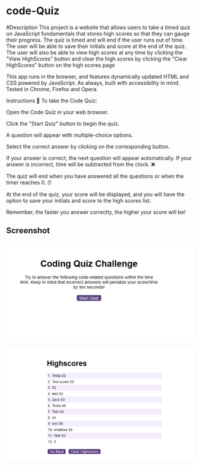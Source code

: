# code-Quiz

#Description
This project is a website that allows users to take a timed quiz on JavaScript fundamentals that stores high scores so that they can gauge their progress. The quiz is timed and will end if the user runs out of time. The user will be able to save their initials and score at the end of the quiz. The user will also be able to view high scores at any time by clicking the "View HighScores" button and clear the high scores by clicking the "Clear HighScores" button on the high scores page

This app runs in the browser, and features dynamically updated HTML and CSS powered by JavaScript. As always, built with accessibility in mind. Tested in Chrome, Firefox and Opera.


Instructions 📝
To take the Code Quiz:

Open the Code Quiz in your web browser.

Click the "Start Quiz" button to begin the quiz.

A question will appear with multiple-choice options.

Select the correct answer by clicking on the corresponding button.

If your answer is correct, the next question will appear automatically. If your answer is incorrect, time will be subtracted from the clock. ❌

The quiz will end when you have answered all the questions or when the timer reaches 0. ⏰

At the end of the quiz, your score will be displayed, and you will have the option to save your initials and score to the high scores list.

Remember, the faster you answer correctly, the higher your score will be!



## Screenshot

![](./assets/sfx/Code-Challenge.png)

![](./assets/sfx/Highscores.png)
